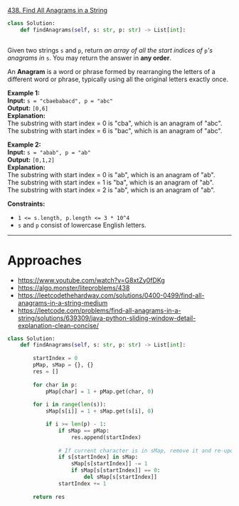 [438. Find All Anagrams in a String](https://leetcode.com/problems/find-all-anagrams-in-a-string/)

```python
class Solution:
    def findAnagrams(self, s: str, p: str) -> List[int]:
        
```

Given two strings `s` and `p`, return _an array of all the start indices of_ `p`_'s anagrams in_ `s`. You may return the answer in **any order**.

An **Anagram** is a word or phrase formed by rearranging the letters of a different word or phrase, typically using all the original letters exactly once.

**Example 1:**  
**Input:** `s = "cbaebabacd", p = "abc"`  
**Output:** `[0,6]`  
**Explanation:**  
The substring with start index = 0 is "cba", which is an anagram of "abc".  
The substring with start index = 6 is "bac", which is an anagram of "abc".  

**Example 2:**  
**Input:** `s = "abab", p = "ab"`  
**Output:** `[0,1,2]`  
**Explanation:**  
The substring with start index = 0 is "ab", which is an anagram of "ab".  
The substring with start index = 1 is "ba", which is an anagram of "ab".  
The substring with start index = 2 is "ab", which is an anagram of "ab".  

**Constraints:**
- `1 <= s.length, p.length <= 3 * 10^4`
- `s` and `p` consist of lowercase English letters.

---


# Approaches


- https://www.youtube.com/watch?v=G8xtZy0fDKg
- https://algo.monster/liteproblems/438
- https://leetcodethehardway.com/solutions/0400-0499/find-all-anagrams-in-a-string-medium
- https://leetcode.com/problems/find-all-anagrams-in-a-string/solutions/639309/java-python-sliding-window-detail-explanation-clean-concise/


```python
class Solution:
    def findAnagrams(self, s: str, p: str) -> List[int]:
        
        startIndex = 0
        pMap, sMap = {}, {}
        res = []
        
        for char in p:
            pMap[char] = 1 + pMap.get(char, 0)
        
        for i in range(len(s)):
            sMap[s[i]] = 1 + sMap.get(s[i], 0)

            if i >= len(p) - 1:
                if sMap == pMap:
                    res.append(startIndex)
                
                # If current character is in sMap, remove it and re-update the map.
                if s[startIndex] in sMap:
                    sMap[s[startIndex]] -= 1
                    if sMap[s[startIndex]] == 0:
                        del sMap[s[startIndex]]
                startIndex += 1
        
        return res
```